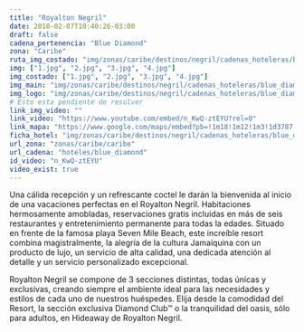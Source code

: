 ```yaml
---
title: "Royalton Negril"
date: 2018-02-07T10:40:26-03:00
draft: false
cadena_pertenencia: "Blue Diamond"
zona: "Caribe"
ruta_img_costado: "img/zonas/caribe/destinos/negril/cadenas_hoteleras/blue_diamond/royalton/royalton_negril/imagenes_hotel/"
img: ["1.jpg", "2.jpg", "3.jpg", "4.jpg"]
img_costado: ["1.jpg", "2.jpg", "3.jpg", "4.jpg"]
img_main: "img/zonas/caribe/destinos/negril/cadenas_hoteleras/blue_diamond/royalton/royalton_negril/ficha_hotel.jpg"
img_logo: "img/zonas/caribe/destinos/negril/cadenas_hoteleras/blue_diamond/royalton/royalton_negril/logo/logo_hotel.jpg"
# Esto esta pendiente de resolver
link_img_video: ""
link_video: "https://www.youtube.com/embed/n_KwQ-ztEYU?rel=0"
link_mapa: "https://www.google.com/maps/embed?pb=!1m18!1m12!1m3!1d3787.1507912645666!2d-78.3412315851099!3d18.340403887514213!2m3!1f0!2f0!3f0!3m2!1i1024!2i768!4f13.1!3m3!1m2!1s0x8ed90c62a9523b33%3A0x5ce790744262c9c3!2sRoyalton+Negril!5e0!3m2!1ses!2scl!4v1518022192275"
ficha_hotel: "img/zonas/caribe/destinos/negril/cadenas_hoteleras/blue_diamond/royalton/royalton_negril/ficha_hotel.pdf"
url_zona: "zonas/caribe/caribe"
url_cadena: "hoteles/blue_diamond"
id_video: "n_KwQ-ztEYU"
video_exist: true
---
```

Una cálida recepción y un refrescante coctel le darán la bienvenida al inicio de una vacaciones perfectas en el Royalton Negril.  Habitaciones hermosamente amobladas, reservaciones gratis incluidas en más de seis restaurantes y entretenimiento permanente para todas la edades.  Situado en frente de la famosa playa Seven Mile Beach, este increíble resort combina magistralmente, la alegría de la cultura Jamaiquina con un producto de lujo, un servicio de alta calidad, una dedicada atención al detalle y un servicio personalizado excepcional.

Royalton Negril se compone de 3 secciones distintas, todas únicas y exclusivas, creando siempre el ambiente ideal para las necesidades y estilos de cada uno de nuestros huéspedes. Elija desde la comodidad del Resort, la sección exclusiva Diamond Club™ o la tranquilidad del oasis, sólo para adultos, en Hideaway de Royalton Negril.

